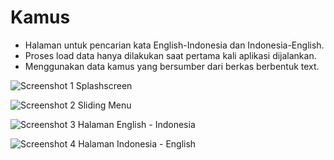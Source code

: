 # Kamus
- Halaman untuk pencarian kata English-Indonesia dan Indonesia-English.
- Proses load data hanya dilakukan saat pertama kali aplikasi dijalankan.
- Menggunakan data kamus yang bersumber dari berkas berbentuk text.

![Screenshot 1](https://github.com/wahyuirgan/Kamus/blob/master/Screenshot/1.png)
Splashscreen

![Screenshot 2](https://github.com/wahyuirgan/Kamus/blob/master/Screenshot/2.png)
Sliding Menu

![Screenshot 3](https://github.com/wahyuirgan/Kamus/blob/master/Screenshot/3.png)
Halaman English - Indonesia

![Screenshot 4](https://github.com/wahyuirgan/Kamus/blob/master/Screenshot/4.png)
Halaman Indonesia - English

